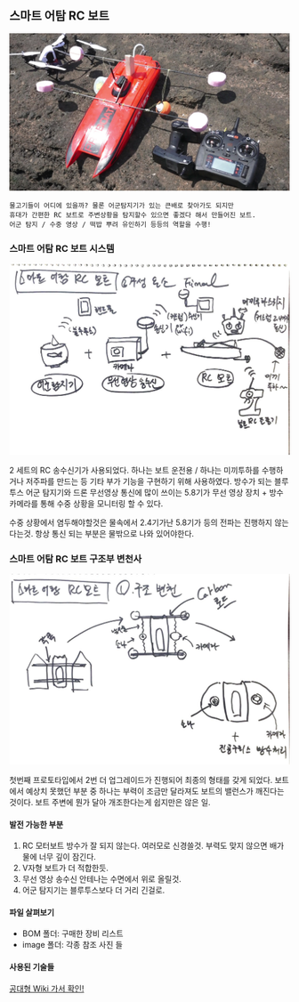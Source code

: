 ## 스마트 어탐 RC 보트
![alt text](/SmartRCBoat/image/SmartRCBoat5.jpg "boat overview")

```
물고기들이 어디에 있을까? 물론 어군탐지기가 있는 큰배로 찾아가도 되지만
휴대가 간편한 RC 보트로 주변상황을 탐지할수 있으면 좋겠다 해서 만들어진 보트.
어군 탐지 / 수중 영상 / 떡밥 뿌려 유인하기 등등의 역할을 수행!
```

### 스마트 어탐 RC 보트 시스템
![alt text](/SmartRCBoat/image/SmartRCBoat-sketch.jpg "boat overview")

2 세트의 RC 송수신기가 사용되었다. 하나는 보트 운전용 / 하나는 미끼투하를 수행하거나 저주파를 만드는 등 기타 부가 기능을 구현하기 위해 사용하였다. 방수가 되는 블루투스 어군 탐지기와 드론 무선영상 통신에 많이 쓰이는 5.8기가 무선 영상 장치 + 방수 카메라를 통해 수중 상황을 모니터링 할 수 있다.

수중 상황에서 염두해야할것은 물속에서 2.4기가난 5.8기가 등의 전파는 진행하지 않는다는것. 항상 통신 되는 부분은 물밖으로 나와 있어야한다.

### 스마트 어탐 RC 보트 구조부 변천사
![alt text](/SmartRCBoat/image/SmartRCBoat-history.jpg "boat history")

첫번째 프로토타입에서 2번 더 업그레이드가 진행되어 최종의 형태를 갖게 되었다. 보트에서 예상치 못했던 부분 중 하나는 부력이 조금만 달라져도 보트의 밸런스가 깨진다는 것이다. 보트 주변에 뭔가 달아 개조한다는게 쉽지만은 않은 일.
#### 발전 가능한 부분
1. RC 모터보트 방수가 잘 되지 않는다. 여러모로 신경쓸것. 부력도 맞지 않으면 배가 물에 너무 깊이 잠긴다.
2. V자형 보트가 더 적합한듯.
3. 무선 영상 송수신 안테나는 수면에서 위로 올릴것.
4. 어군 탐지기는 블루투스보다 더 거리 긴걸로.

#### 파일 살펴보기
- BOM 폴더: 구매한 장비 리스트
- image 폴더: 각종 참조 사진 들

#### 사용된 기술들
[공대형 Wiki 가서 확인!](https://github.com/gradefree-eng/Fishing/wiki/F%ED%95%99%EC%A0%90-%EA%B3%B5%EB%8C%80%ED%98%95-%EC%9C%84%ED%82%A4)
